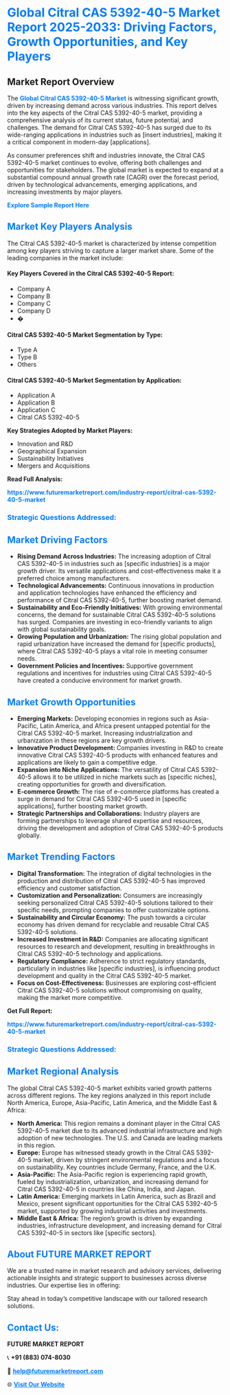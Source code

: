 <h1 style="color: #007BFF;">Global Citral CAS 5392-40-5 Market Report 2025-2033: Driving Factors, Growth Opportunities, and Key Players</h1>

<section id="overview">
<h2>Market Report Overview</h2>
<p>The <a href="https://www.futuremarketreport.com/industry-report/citral-cas-5392-40-5-market" style="color: #007BFF; text-decoration: none;"><strong>Global Citral CAS 5392-40-5 Market</strong></a> is witnessing significant growth, driven by increasing demand across various industries. This report delves into the key aspects of the Citral CAS 5392-40-5 market, providing a comprehensive analysis of its current status, future potential, and challenges. The demand for Citral CAS 5392-40-5 has surged due to its wide-ranging applications in industries such as [insert industries], making it a critical component in modern-day [applications].</p>
<p>As consumer preferences shift and industries innovate, the Citral CAS 5392-40-5 market continues to evolve, offering both challenges and opportunities for stakeholders. The global market is expected to expand at a substantial compound annual growth rate (CAGR) over the forecast period, driven by technological advancements, emerging applications, and increasing investments by major players.</p>
</section>

<section id="overview">
<p><a href="https://www.futuremarketreport.com/request-sample/reportId=110827" style="color: #007BFF; text-decoration: none;"><strong>Explore Sample Report Here</strong></a></p>
</section>

<section id="key-players">
<h2 style="color: #007BFF;">Market Key Players Analysis</h2>
<p>The Citral CAS 5392-40-5 market is characterized by intense competition among key players striving to capture a larger market share. Some of the leading companies in the market include:</p>
<h4>Key Players Covered in the Citral CAS 5392-40-5 Report:</h4>
<ul><li>Company A</li><li>Company B</li><li>Company C</li><li>Company D</li><li>�</li></ul>
<h4>Citral CAS 5392-40-5 Market Segmentation by Type:</h4>
<ul><li>Type A</li><li>Type B</li><li>Others</li></ul>

<h4>Citral CAS 5392-40-5 Market Segmentation by Application:</h4>
<ul><li>Application A</li><li>Application B</li><li>Application C</li><li>Citral CAS 5392-40-5</li></ul>
<p><strong>Key Strategies Adopted by Market Players:</strong></p>
<ul>
<li>Innovation and R&D</li>
<li>Geographical Expansion</li>
<li>Sustainability Initiatives</li>
<li>Mergers and Acquisitions</li>
</ul>
</section>

<section>
<p><strong>Read Full Analysis: </strong></p><a href="https://www.futuremarketreport.com/industry-report/citral-cas-5392-40-5-market" style="color: #007BFF; text-decoration: none;"><strong>https://www.futuremarketreport.com/industry-report/citral-cas-5392-40-5-market</strong></a>
<h3 style="color: #007BFF;">Strategic Questions Addressed:</h3>
</section>

<section id="driving-factors">
<h2 style="color: #007BFF;">Market Driving Factors</h2>
<ul>
<li><strong>Rising Demand Across Industries:</strong> The increasing adoption of Citral CAS 5392-40-5 in industries such as [specific industries] is a major growth driver. Its versatile applications and cost-effectiveness make it a preferred choice among manufacturers.</li>
<li><strong>Technological Advancements:</strong> Continuous innovations in production and application technologies have enhanced the efficiency and performance of Citral CAS 5392-40-5, further boosting market demand.</li>
<li><strong>Sustainability and Eco-Friendly Initiatives:</strong> With growing environmental concerns, the demand for sustainable Citral CAS 5392-40-5 solutions has surged. Companies are investing in eco-friendly variants to align with global sustainability goals.</li>
<li><strong>Growing Population and Urbanization:</strong> The rising global population and rapid urbanization have increased the demand for [specific products], where Citral CAS 5392-40-5 plays a vital role in meeting consumer needs.</li>
<li><strong>Government Policies and Incentives:</strong> Supportive government regulations and incentives for industries using Citral CAS 5392-40-5 have created a conducive environment for market growth.</li>
</ul>
</section>

<section id="growth-opportunities">
<h2 style="color: #007BFF;">Market Growth Opportunities</h2>
<ul>
<li><strong>Emerging Markets:</strong> Developing economies in regions such as Asia-Pacific, Latin America, and Africa present untapped potential for the Citral CAS 5392-40-5 market. Increasing industrialization and urbanization in these regions are key growth drivers.</li>
<li><strong>Innovative Product Development:</strong> Companies investing in R&D to create innovative Citral CAS 5392-40-5 products with enhanced features and applications are likely to gain a competitive edge.</li>
<li><strong>Expansion into Niche Applications:</strong> The versatility of Citral CAS 5392-40-5 allows it to be utilized in niche markets such as [specific niches], creating opportunities for growth and diversification.</li>
<li><strong>E-commerce Growth:</strong> The rise of e-commerce platforms has created a surge in demand for Citral CAS 5392-40-5 used in [specific applications], further boosting market growth.</li>
<li><strong>Strategic Partnerships and Collaborations:</strong> Industry players are forming partnerships to leverage shared expertise and resources, driving the development and adoption of Citral CAS 5392-40-5 products globally.</li>
</ul>
</section>

<section id="trending-factors">
<h2 style="color: #007BFF;">Market Trending Factors</h2>
<ul>
<li><strong>Digital Transformation:</strong> The integration of digital technologies in the production and distribution of Citral CAS 5392-40-5 has improved efficiency and customer satisfaction.</li>
<li><strong>Customization and Personalization:</strong> Consumers are increasingly seeking personalized Citral CAS 5392-40-5 solutions tailored to their specific needs, prompting companies to offer customizable options.</li>
<li><strong>Sustainability and Circular Economy:</strong> The push towards a circular economy has driven demand for recyclable and reusable Citral CAS 5392-40-5 solutions.</li>
<li><strong>Increased Investment in R&D:</strong> Companies are allocating significant resources to research and development, resulting in breakthroughs in Citral CAS 5392-40-5 technology and applications.</li>
<li><strong>Regulatory Compliance:</strong> Adherence to strict regulatory standards, particularly in industries like [specific industries], is influencing product development and quality in the Citral CAS 5392-40-5 market.</li>
<li><strong>Focus on Cost-Effectiveness:</strong> Businesses are exploring cost-efficient Citral CAS 5392-40-5 solutions without compromising on quality, making the market more competitive.</li>
</ul>
</section>

<section>
<p><strong>Get Full Report: </strong></p><a href="https://www.futuremarketreport.com/industry-report/citral-cas-5392-40-5-market" style="color: #007BFF; text-decoration: none;"><strong>https://www.futuremarketreport.com/industry-report/citral-cas-5392-40-5-market</strong></a>
<h3 style="color: #007BFF;">Strategic Questions Addressed:</h3>
</section>


<section id="regional-analysis">
<h2 style="color: #007BFF;">Market Regional Analysis</h2>
<p>The global Citral CAS 5392-40-5 market exhibits varied growth patterns across different regions. The key regions analyzed in this report include North America, Europe, Asia-Pacific, Latin America, and the Middle East & Africa:</p>
<ul>
<li><strong>North America:</strong> This region remains a dominant player in the Citral CAS 5392-40-5 market due to its advanced industrial infrastructure and high adoption of new technologies. The U.S. and Canada are leading markets in this region.</li>
<li><strong>Europe:</strong> Europe has witnessed steady growth in the Citral CAS 5392-40-5 market, driven by stringent environmental regulations and a focus on sustainability. Key countries include Germany, France, and the U.K.</li>
<li><strong>Asia-Pacific:</strong> The Asia-Pacific region is experiencing rapid growth, fueled by industrialization, urbanization, and increasing demand for Citral CAS 5392-40-5 in countries like China, India, and Japan.</li>
<li><strong>Latin America:</strong> Emerging markets in Latin America, such as Brazil and Mexico, present significant opportunities for the Citral CAS 5392-40-5 market, supported by growing industrial activities and investments.</li>
<li><strong>Middle East & Africa:</strong> The region’s growth is driven by expanding industries, infrastructure development, and increasing demand for Citral CAS 5392-40-5 in sectors like [specific sectors].</li>
</ul>
</section>

<footer>
<h2 style="color: #007BFF;">About FUTURE MARKET REPORT</h2>
<p>We are a trusted name in market research and advisory services, delivering actionable insights and strategic support to businesses across diverse industries. Our expertise lies in offering:</p>

<p>Stay ahead in today’s competitive landscape with our tailored research solutions.</p>

<h2 style="color: #007BFF;">Contact Us:</h2>
<p><strong>FUTURE MARKET REPORT</strong></p>
<p>📞 <strong>+91 (883) 074-8030</strong></p>
<p>📧 <strong><a href="mailto:help@futuremarketreport.com" style="color: #007BFF;">help@futuremarketreport.com</a></strong></p>
<p>🌐 <strong><a href="https://www.futuremarketreport.com/" style="color: #007BFF;">Visit Our Website</a></strong></p>
</footer>